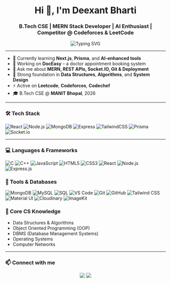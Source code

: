 <h1 align="center">Hi 👋, I'm Deexant Bharti</h1>
<h3 align="center">B.Tech CSE | MERN Stack Developer | AI Enthusiast | Competitor @ Codeforces & LeetCode</h3>

<p align="center">
  <img src="https://readme-typing-svg.demolab.com?font=Fira+Code&pause=1000&color=36BCF7&center=true&width=435&lines=Full+Stack+Developer;AI+Tool+Builder;Clean+UI+Lover;Lifelong+Learner" alt="Typing SVG" />
</p>

---

- 🌱 Currently learning **Next.js**, **Prisma**, and **AI-enhanced tools**
- 🚀 Working on **DocEasy** – a doctor appointment booking system
- 💬 Ask me about **MERN, REST APIs, Socket.IO, Git & Deployment**
- 🧠 Strong foundation in **Data Structures**, **Algorithms**, and **System Design**
- ⚡ Active on **Leetcode**, **Codeforces**, **Codechef**
- 🎓 B.Tech CSE @ **MANIT Bhopal**, 2026

---

### 🛠 Tech Stack

![React](https://img.shields.io/badge/-React-61DAFB?style=for-the-badge&logo=react)
![Node.js](https://img.shields.io/badge/-Node.js-339933?style=for-the-badge&logo=node.js)
![MongoDB](https://img.shields.io/badge/-MongoDB-47A248?style=for-the-badge&logo=mongodb)
![Express](https://img.shields.io/badge/-Express-000000?style=for-the-badge&logo=express)
![TailwindCSS](https://img.shields.io/badge/-Tailwind-06B6D4?style=for-the-badge&logo=tailwindcss)
![Prisma](https://img.shields.io/badge/-Prisma-2D3748?style=for-the-badge&logo=prisma)
![Socket.io](https://img.shields.io/badge/-Socket.io-010101?style=for-the-badge&logo=socketdotio)

---

### 💻 Languages & Frameworks
![C](https://img.shields.io/badge/C-00599C?style=flat&logo=c&logoColor=white)
![C++](https://img.shields.io/badge/C++-00599C?style=flat&logo=c%2B%2B&logoColor=white)
![JavaScript](https://img.shields.io/badge/JavaScript-F7DF1E?style=flat&logo=javascript&logoColor=black)
![HTML5](https://img.shields.io/badge/HTML5-E34F26?style=flat&logo=html5&logoColor=white)
![CSS3](https://img.shields.io/badge/CSS3-1572B6?style=flat&logo=css3&logoColor=white)
![React](https://img.shields.io/badge/React-20232A?style=flat&logo=react&logoColor=61DAFB)
![Node.js](https://img.shields.io/badge/Node.js-339933?style=flat&logo=node.js&logoColor=white)
![Express.js](https://img.shields.io/badge/Express.js-000000?style=flat&logo=express&logoColor=white)

### 🔧 Tools & Databases
![MongoDB](https://img.shields.io/badge/MongoDB-4EA94B?style=flat&logo=mongodb&logoColor=white)
![MySQL](https://img.shields.io/badge/MySQL-4479A1?style=flat&logo=mysql&logoColor=white)
![SQL](https://img.shields.io/badge/SQL-CC2927?style=flat&logo=sql&logoColor=white)
![VS Code](https://img.shields.io/badge/VS%20Code-007ACC?style=flat&logo=visual-studio-code&logoColor=white)
![Git](https://img.shields.io/badge/Git-F05032?style=flat&logo=git&logoColor=white)
![GitHub](https://img.shields.io/badge/GitHub-181717?style=flat&logo=github&logoColor=white)
![Tailwind CSS](https://img.shields.io/badge/Tailwind_CSS-38B2AC?style=flat&logo=tailwind-css&logoColor=white)
![Material UI](https://img.shields.io/badge/MUI-007FFF?style=flat&logo=mui&logoColor=white)
![Cloudinary](https://img.shields.io/badge/Cloudinary-3448C5?style=flat&logo=cloudinary&logoColor=white)
![ImageKit](https://img.shields.io/badge/ImageKit.io-00A5E5?style=flat&logo=data:image/svg+xml;base64,PHN2ZyB...&logoColor=white) <!-- Approximate, no official badge -->

### 🧠 Core CS Knowledge
- Data Structures & Algorithms  
- Object Oriented Programming (OOP)  
- DBMS (Database Management Systems)  
- Operating Systems  
- Computer Networks  

---

### 📫 Connect with me

<p align="center">
  <a href="https://www.linkedin.com/in/deexant-bharti-35235527b/" target="_blank"><img src="https://img.shields.io/badge/-LinkedIn-blue?style=for-the-badge&logo=linkedin" /></a>
  <a href="https://github.com/DeexantBharti"><img src="https://img.shields.io/badge/-GitHub-black?style=for-the-badge&logo=github" /></a>
</p>
